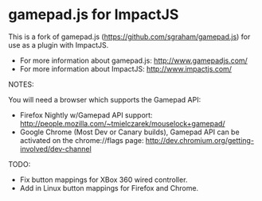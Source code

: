 gamepad.js for ImpactJS
======

This is a fork of gamepad.js (https://github.com/sgraham/gamepad.js) for use as a plugin with ImpactJS.

 * For more information about gamepad.js: http://www.gamepadjs.com/
 * For more information about ImpactJS: http://www.impactjs.com/

NOTES:

You will need a browser which supports the Gamepad API:

 * Firefox Nightly w/Gamepad API support: http://people.mozilla.com/~tmielczarek/mouselock+gamepad/
 * Google Chrome (Most Dev or Canary builds), Gamepad API can be activated on the chrome://flags page: http://dev.chromium.org/getting-involved/dev-channel

TODO:

* Fix button mappings for XBox 360 wired controller.
* Add in Linux button mappings for Firefox and Chrome.

